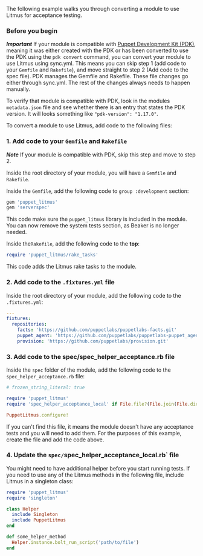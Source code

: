 The following example walks you through converting a module to use Litmus for acceptance testing.

### Before you begin

***Important*** If your module is compatible with [Puppet Development Kit (PDK)](https://puppet.com/docs/pdk/1.x/pdk.html), meaning it was either created with the PDK or has been converted to use the PDK using the `pdk convert` command, you can convert your module to use Litmus using sync.yml. This means you can skip step 1 (add code to your `Gemfile` and `Rakefile`), and move straight to step 2 (Add code to the spec file). PDK manages the Gemfile and Rakefile. These file changes go either through sync.yml. The rest of the changes always needs to happen manually. 

To verify that module is compatible with PDK, look in the modules `metadata.json` file and see whether there is an entry that states the PDK version. It will looks something like `"pdk-version": "1.17.0"`.

To convert a module to use Litmus, add code to the following files:

### 1. Add code to your `Gemfile` and `Rakefile` 

***Note*** If your module is compatible with PDK, skip this step and move to step 2.

Inside the root directory of your module, you will have a `Gemfile` and `Rakefile`. 

Inside the `Gemfile`, add the following code to `group :development` section:

```ruby
gem 'puppet_litmus'
gem 'serverspec'

```
This code make sure the `puppet_litmus` library is included in the module. You can now remove the system tests section, as Beaker is no longer needed.

Inside the`Rakefile`, add the following code to the **top**:

```ruby
require 'puppet_litmus/rake_tasks'
```

This code adds the Litmus rake tasks to the module. 

### 2. Add code to the `.fixtures.yml` file

Inside the root directory of your module, add the following code to the `.fixtures.yml`:

```yaml
---
fixtures:
  repositories:
    facts: 'https://github.com/puppetlabs/puppetlabs-facts.git'
    puppet_agent: 'https://github.com/puppetlabs/puppetlabs-puppet_agent.git'
    provision: 'https://github.com/puppetlabs/provision.git'
```

### 3. Add code to the spec/spec_helper_acceptance.rb file

Inside the `spec` folder of the module, add the following code to the `spec_helper_acceptance.rb` file: 

```ruby
# frozen_string_literal: true

require 'puppet_litmus'
require 'spec_helper_acceptance_local' if File.file?(File.join(File.dirname(__FILE__), 'spec_helper_acceptance_local.rb'))

PuppetLitmus.configure!
```

If you can't find this file, it means the module doesn't have any acceptance tests and you will need to add them. For the purposes of this example, create the file and add the code above. 

### 4. Update the `spec/`spec_helper_acceptance_local.rb` file

You might need to have additional helper before you start running tests. If you need to use any of the Litmus methods in the following file, include Litmus in a singleton class: 

```ruby
require 'puppet_litmus'
require 'singleton'

class Helper
  include Singleton
  include PuppetLitmus
end

def some_helper_method
  Helper.instance.bolt_run_script('path/to/file')
end
```

